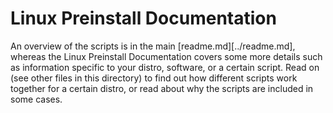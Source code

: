 # Linux Preinstall Documentation

An overview of the scripts is in the main [readme.md][../readme.md],
whereas the Linux Preinstall Documentation covers some more details
such as information specific to your distro, software, or a certain
script. Read on (see other files in this directory) to find out how
different scripts work together for a certain distro, or read about why
the scripts are included in some cases.
